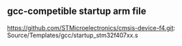 ## gcc-competible startup arm file
https://github.com/STMicroelectronics/cmsis-device-f4.git: Source/Templates/gcc/startup_stm32f407xx.s